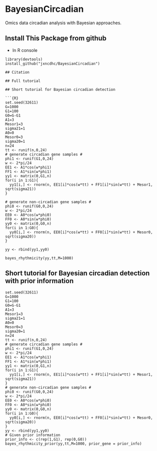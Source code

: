 # BayesianCircadian
Omics data circadian analysis with Bayesian approaches.


## Install This Package from github
* In R console

```{R}
library(devtools)
install_github("jxncdhc/BayesianCircadian") 

## Citation

## Full tutorial

## Short tutorial for Bayesian circadian detection

```{R}
set.seed(32611)
G=1000 
G1=100 
G0=G-G1
A1=3 
Mesor1=3
sigma21=1 
A0=0 
Mesor0=3 
sigma20=1
n=24
tt <- runif(n,0,24)
# generate circadian gene samples #
phi1 <- runif(G1,0,24)
w <- 2*pi/24
EE1 <- A1*cos(w*phi1)
FF1 <- A1*sin(w*phi1) 
yy1 <- matrix(0,G1,n)
for(i in 1:G1){
  yy1[i,] <- rnorm(n, EE1[i]*cos(w*tt) + FF1[i]*sin(w*tt) + Mesor1, sqrt(sigma21))
}  

# generate non-circadian gene samples #
phi0 <- runif(G0,0,24)
w <- 2*pi/24
EE0 <- A0*cos(w*phi0)
FF0 <- A0*sin(w*phi0) 
yy0 <- matrix(0,G0,n)
for(i in 1:G0){
  yy0[i,] <- rnorm(n, EE0[i]*cos(w*tt) + FF0[i]*sin(w*tt) + Mesor0, sqrt(sigma20))
}

yy <- rbind(yy1,yy0)

bayes_rhythmicity(yy,tt,M=1000)
```

## Short tutorial for Bayesian circadian detection with prior information
```{R}
set.seed(32611)
G=1000 
G1=100 
G0=G-G1
A1=3 
Mesor1=3
sigma21=1 
A0=0 
Mesor0=3 
sigma20=1
n=24
tt <- runif(n,0,24)
# generate circadian gene samples #
phi1 <- runif(G1,0,24)
w <- 2*pi/24
EE1 <- A1*cos(w*phi1)
FF1 <- A1*sin(w*phi1) 
yy1 <- matrix(0,G1,n)
for(i in 1:G1){
  yy1[i,] <- rnorm(n, EE1[i]*cos(w*tt) + FF1[i]*sin(w*tt) + Mesor1, sqrt(sigma21))
}  
# generate non-circadian gene samples #
phi0 <- runif(G0,0,24)
w <- 2*pi/24
EE0 <- A0*cos(w*phi0)
FF0 <- A0*sin(w*phi0) 
yy0 <- matrix(0,G0,n)
for(i in 1:G0){
  yy0[i,] <- rnorm(n, EE0[i]*cos(w*tt) + FF0[i]*sin(w*tt) + Mesor0, sqrt(sigma20))
}
yy <- rbind(yy1,yy0)
# Given prior information
prior_info <- c(rep(1,G1), rep(0,G0))
bayes_rhythmicity_prior(yy,tt,M=1000, prior_gene = prior_info)
```
